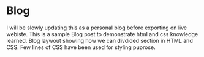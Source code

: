 # Blog
  I will be slowly updating this as a personal blog before exporting on live webiste.
  This is a sample Blog post to demonstrate html and css knowledge learned. Blog laywout showing how we can divdided section in HTML and CSS. Few lines of CSS have been used for styling puprose.
